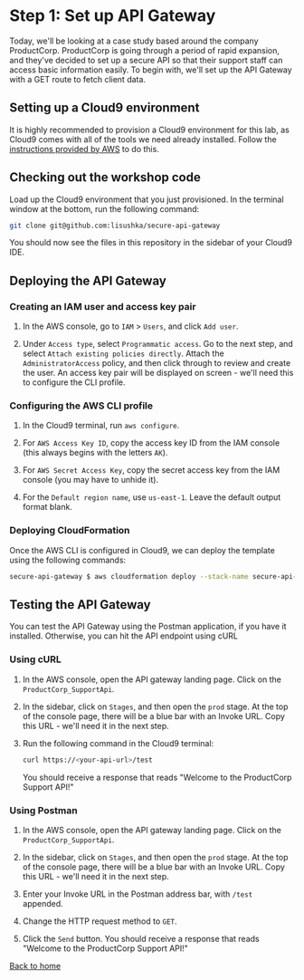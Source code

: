 # Step 1: Set up API Gateway

Today, we'll be looking at a case study based around the company ProductCorp.  ProductCorp is going through a period of rapid expansion, and they've decided to set up a secure API so that their support staff can access basic information easily.  To begin with, we'll set up the API Gateway with a GET route to fetch client data.

## Setting up a Cloud9 environment

It is highly recommended to provision a Cloud9 environment for this lab, as Cloud9 comes with all of the tools we need already installed.  Follow the [instructions provided by AWS](https://docs.aws.amazon.com/cloud9/latest/user-guide/tutorial.html) to do this.

## Checking out the workshop code

Load up the Cloud9 environment that you just provisioned.  In the terminal window at the bottom, run the following command:

```bash
git clone git@github.com:lisushka/secure-api-gateway
```

You should now see the files in this repository in the sidebar of your Cloud9 IDE.

## Deploying the API Gateway

### Creating an IAM user and access key pair

1. In the AWS console, go to `IAM` > `Users`, and click `Add user`.

1. Under `Access type`, select `Programmatic access`.  Go to the next step, and select `Attach existing policies directly`. Attach the `AdministratorAccess` policy, and then click through to review and create the user.  An access key pair will be displayed on screen - we'll need this to configure the CLI profile.

### Configuring the AWS CLI profile

1. In the Cloud9 terminal, run `aws configure`.

1. For `AWS Access Key ID`, copy the access key ID from the IAM console (this always begins with the letters `AK`).

1. For `AWS Secret Access Key`, copy the secret access key from the IAM console (you may have to unhide it).

1. For the `Default region name`, use `us-east-1`.  Leave the default output format blank.

### Deploying CloudFormation

Once the AWS CLI is configured in Cloud9, we can deploy the template using the following commands:

```bash
secure-api-gateway $ aws cloudformation deploy --stack-name secure-api-stack --template-file step1/cf.yaml --capabilities CAPABILITY_IAM
```

## Testing the API Gateway

You can test the API Gateway using the Postman application, if you have it installed.  Otherwise, you can hit the API endpoint using cURL

### Using cURL

1. In the AWS console, open the API gateway landing page.  Click on the `ProductCorp_SupportApi`.

1. In the sidebar, click on `Stages`, and then open the `prod` stage.  At the top of the console page, there will be a blue bar with an Invoke URL.  Copy this URL - we'll need it in the next step.

1. Run the following command in the Cloud9 terminal:

    ```bash
    curl https://<your-api-url>/test
    ```

    You should receive a response that reads "Welcome to the ProductCorp Support API!"

### Using Postman

1. In the AWS console, open the API gateway landing page.  Click on the `ProductCorp_SupportApi`.

1. In the sidebar, click on `Stages`, and then open the `prod` stage.  At the top of the console page, there will be a blue bar with an Invoke URL.  Copy this URL - we'll need it in the next step.

1. Enter your Invoke URL in the Postman address bar, with `/test` appended.

1. Change the HTTP request method to `GET`.

1. Click the `Send` button.  You should receive a response that reads "Welcome to the ProductCorp Support API!"

[Back to home](../README.md)